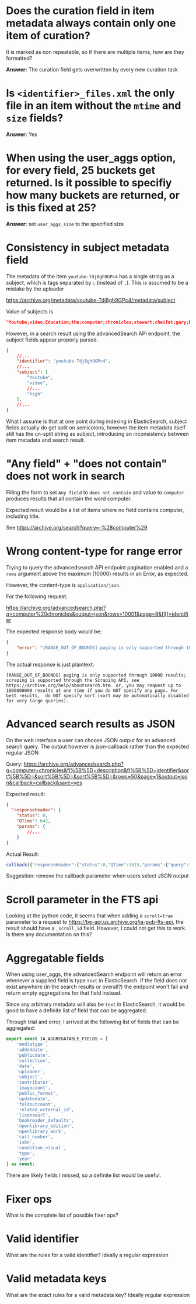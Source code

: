 # Does the curation field in item metadata always contain only one item of curation?
It is marked as non repeatable, so if there are multiple items, how are they formatted?

**Answer:** The curation field gets overwritten by every new curation task

# Is `<identifier>_files.xml` the only file in an item without the `mtime` and `size` fields?

**Answer:** Yes

# When using the user_aggs option, for every field, 25 buckets get returned. Is it possible to specifiy how many buckets are returned, or is this fixed at 25?

**Answer:** set `user_aggs_size` to the specified size 

# Consistency in subject metadata field

The metadata of the item `youtube-Tdj8gh9GPc4` has a single string as a subject, which is tags separated by `;` (instead of `,`). This is assumed to be a mistake by the uploader

https://archive.org/metadata/youtube-Tdj8gh9GPc4/metadata/subject

Value of subjects is

```json
"Youtube;video;Education;the;computer;chronicles;stewart;cheifet;gary;kildall;cp/m;vintage;computing;computers;old;ms-dos;dec;vax;mainframe;unix;tv;show;public;access;pbs;bill;gates;ms;dos;microsoft;amiga;commodore;64;vic20;vic;20;episodes;full;high"
```

However, in a search result using the advancedSearch API endpoint, the subject fields appear properly parsed.

```json
{
    //...
    "identifier": "youtube-Tdj8gh9GPc4",
    //...
    "subject": [
        "Youtube",
        "video",
        //...
        "high"
    ],
    //...
}   
```

What I assume is that at one point during indexing in ElasticSearch, subject fields actually do get split on semicolons, however the item metadata itself still has the un-split string as subject, introducing an inconsistency between item metadata and search result.

# "Any field" + "does not contain" does not work in search

Filling the form to set `Any field` to `does not contain` and value to `computer` produces results that all contain the word computer.

Expected result would be a list of items where no field contains computer, including title.

See https://archive.org/search?query=-%28computer%29

# Wrong content-type for range error

Trying to query the advancedsearch API endpoint pagination enabled and a `rows` argument above the maximum (10000) results in an Error, as expected.

However, the content-type is `application/json`.

For the following request:

https://archive.org/advancedsearch.php?q=computer%20chronicles&output=json&rows=10001&page=8&fl[]=identifier

The expected response body would be:

```json
{
    "error": "[RANGE_OUT_OF_BOUNDS] paging is only supported through 10000 results; scraping is supported through the Scraping API, see https://archive.org/help/aboutsearch.htm  or, you may request up to 1000000000 results at one time if you do NOT specify any page. For best results,  do NOT specify sort (sort may be automatically disabled for very large queries)."
}
```

The actual response is just plaintext:

```plaintext
[RANGE_OUT_OF_BOUNDS] paging is only supported through 10000 results; scraping is supported through the Scraping API, see https://archive.org/help/aboutsearch.htm  or, you may request up to 1000000000 results at one time if you do NOT specify any page. For best results,  do NOT specify sort (sort may be automatically disabled for very large queries).
```

# Advanced search results as JSON

On the web interface a user can choose JSON output for an advanced search query. The output however is json-callback rather than the expected regular JSON

Query: https://archive.org/advancedsearch.php?q=computer+chronicles&fl%5B%5D=description&fl%5B%5D=identifier&sort%5B%5D=&sort%5B%5D=&sort%5B%5D=&rows=50&page=1&output=json&callback=callback&save=yes

Expected result:

```json
{
  "responseHeader": {
    "status": 0,
    "QTime": 642,
    "params": {
        //...
    }
}
```

Actual Result:

```javascript
callback({"responseHeader":{"status":0,"QTime":3815,"params":{"query":"(( ( (title:computer^100 OR salients:computer^50 OR subject:computer^25 OR description:computer^15 OR collection:computer^10 OR language:computer^10 OR text:computer^1) (title:chronicles^100 OR salients:chronicles^50 ..."}}}
```

Suggestion: remove the callback parameter when users select JSON output

# Scroll parameter in the FTS api

Looking at the python code, it seems that when adding a `scroll=true` parameter to a request to https://be-api.us.archive.org/ia-pub-fts-api, the result should have a `_scroll_id` field. However, I could not get this to work. Is there any documentation on this?

# Aggregatable fields

When using user_aggs, the advancedSearch endpoint will return an error whenever a supplied field is type `text` in ElasticSearch. If the field does not exist anywhere (in the search results or overall?) the endpoint won't fail and return empty aggregations for that field instead.

Since any arbitrary metadata will also be `text` in ElasticSearch, it would be good to have a definite list of field that *can* be aggregated.

Through trial and error, I arrived at the following list of fields that can be aggregated:

```typescript
export const IA_AGGREGATABLE_FIELDS = [
    'mediatype',
    'addeddate',
    'publicdate',
    'collection',
    'date',
    'uploader',
    'subject',
    'contributor',
    'imagecount',
    'public_format',
    'updatedate',
    'foldoutcount',
    'related_external_id',
    'licenseurl',
    'bookreader_defaults',
    'openlibrary_edition',
    'openlibrary_work',
    'call_number',
    'isbn',
    'condition_visual',
    'type',
    'year'
] as const;
```

There are likely fields I missed, so a definite list would be useful.

# Fixer ops

What is the complete list of possible fixer ops?

# Valid identifier

What are the rules for a valid identifier? Ideally a regular expression

# Valid metadata keys

What are the exact rules for a valid metadata key? Ideally regular expression